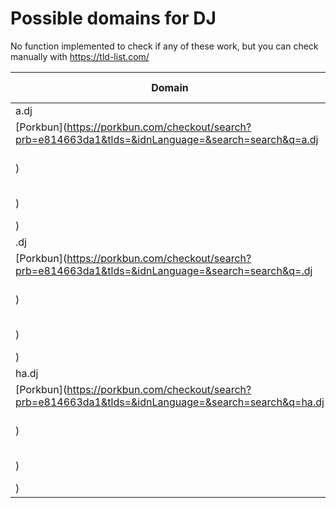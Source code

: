 # Possible domains for DJ

No function implemented to check if any of these work, but you can check manually with https://tld-list.com/

| Domain | Porkbun | NameCheap | Google Domains |
|---|---|---|---|
| a.dj | [Porkbun](https://porkbun.com/checkout/search?prb=e814663da1&tlds=&idnLanguage=&search=search&q=a.dj) | [Namecheap](https://www.namecheap.com/domains/registration/results/?domain=a.dj) | [Google](https://domains.google.com/registrar/search?searchTerm=a.dj) |
| .dj | [Porkbun](https://porkbun.com/checkout/search?prb=e814663da1&tlds=&idnLanguage=&search=search&q=.dj) | [Namecheap](https://www.namecheap.com/domains/registration/results/?domain=.dj) | [Google](https://domains.google.com/registrar/search?searchTerm=.dj) |
| ha.dj | [Porkbun](https://porkbun.com/checkout/search?prb=e814663da1&tlds=&idnLanguage=&search=search&q=ha.dj) | [Namecheap](https://www.namecheap.com/domains/registration/results/?domain=ha.dj) | [Google](https://domains.google.com/registrar/search?searchTerm=ha.dj) |
